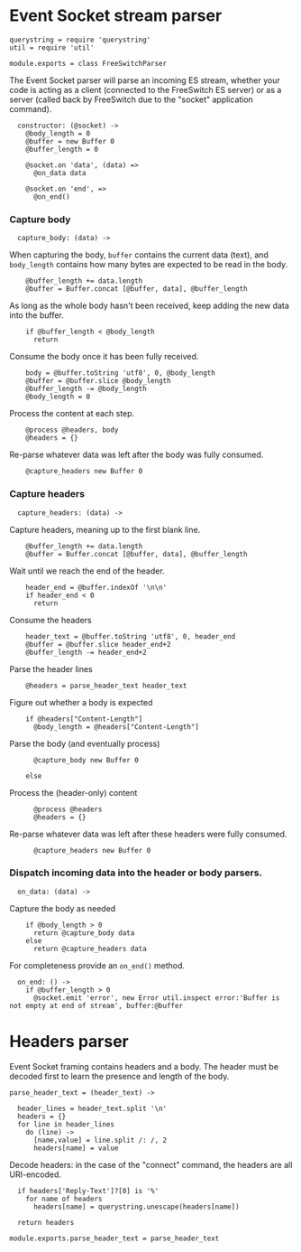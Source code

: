 Event Socket stream parser
==========================

    querystring = require 'querystring'
    util = require 'util'

    module.exports = class FreeSwitchParser

The Event Socket parser will parse an incoming ES stream, whether your code is acting as a client (connected to the FreeSwitch ES server) or as a server (called back by FreeSwitch due to the "socket" application command).

      constructor: (@socket) ->
        @body_length = 0
        @buffer = new Buffer 0
        @buffer_length = 0

        @socket.on 'data', (data) =>
          @on_data data

        @socket.on 'end', =>
          @on_end()

### Capture body

      capture_body: (data) ->

When capturing the body, `buffer` contains the current data (text), and `body_length` contains how many bytes are expected to be read in the body.

        @buffer_length += data.length
        @buffer = Buffer.concat [@buffer, data], @buffer_length

As long as the whole body hasn't been received, keep adding the new data into the buffer.

        if @buffer_length < @body_length
          return

Consume the body once it has been fully received.

        body = @buffer.toString 'utf8', 0, @body_length
        @buffer = @buffer.slice @body_length
        @buffer_length -= @body_length
        @body_length = 0

Process the content at each step.

        @process @headers, body
        @headers = {}

Re-parse whatever data was left after the body was fully consumed.

        @capture_headers new Buffer 0

### Capture headers

      capture_headers: (data) ->

Capture headers, meaning up to the first blank line.

        @buffer_length += data.length
        @buffer = Buffer.concat [@buffer, data], @buffer_length

Wait until we reach the end of the header.

        header_end = @buffer.indexOf '\n\n'
        if header_end < 0
          return

Consume the headers

        header_text = @buffer.toString 'utf8', 0, header_end
        @buffer = @buffer.slice header_end+2
        @buffer_length -= header_end+2

Parse the header lines

        @headers = parse_header_text header_text

Figure out whether a body is expected

        if @headers["Content-Length"]
          @body_length = @headers["Content-Length"]

Parse the body (and eventually process)

          @capture_body new Buffer 0

        else

Process the (header-only) content

          @process @headers
          @headers = {}

Re-parse whatever data was left after these headers were fully consumed.

          @capture_headers new Buffer 0

### Dispatch incoming data into the header or body parsers.

      on_data: (data) ->

Capture the body as needed

        if @body_length > 0
          return @capture_body data
        else
          return @capture_headers data

For completeness provide an `on_end()` method.

      on_end: () ->
        if @buffer_length > 0
          @socket.emit 'error', new Error util.inspect error:'Buffer is not empty at end of stream', buffer:@buffer

Headers parser
==============

Event Socket framing contains headers and a body.
The header must be decoded first to learn the presence and length of the body.

    parse_header_text = (header_text) ->

      header_lines = header_text.split '\n'
      headers = {}
      for line in header_lines
        do (line) ->
          [name,value] = line.split /: /, 2
          headers[name] = value

Decode headers: in the case of the "connect" command, the headers are all URI-encoded.

      if headers['Reply-Text']?[0] is '%'
        for name of headers
          headers[name] = querystring.unescape(headers[name])

      return headers

    module.exports.parse_header_text = parse_header_text
